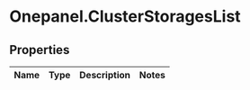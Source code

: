 # Onepanel.ClusterStoragesList

## Properties
Name | Type | Description | Notes
------------ | ------------- | ------------- | -------------


